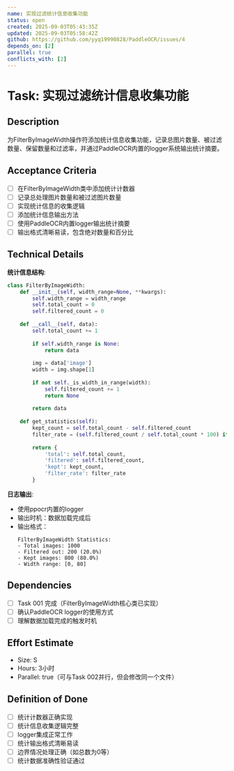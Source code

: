 ```yaml
---
name: 实现过滤统计信息收集功能
status: open
created: 2025-09-03T05:43:35Z
updated: 2025-09-03T05:58:42Z
github: https://github.com/yyq19990828/PaddleOCR/issues/4
depends_on: [2]
parallel: true
conflicts_with: [2]
---
```


# Task: 实现过滤统计信息收集功能

## Description

为FilterByImageWidth操作符添加统计信息收集功能，记录总图片数量、被过滤数量、保留数量和过滤率，并通过PaddleOCR内置的logger系统输出统计摘要。

## Acceptance Criteria

- [ ] 在FilterByImageWidth类中添加统计计数器
- [ ] 记录总处理图片数量和被过滤图片数量
- [ ] 实现统计信息的收集逻辑
- [ ] 添加统计信息输出方法
- [ ] 使用PaddleOCR内置logger输出统计摘要
- [ ] 输出格式清晰易读，包含绝对数量和百分比

## Technical Details

**统计信息结构**:
```python
class FilterByImageWidth:
    def __init__(self, width_range=None, **kwargs):
        self.width_range = width_range
        self.total_count = 0
        self.filtered_count = 0
        
    def __call__(self, data):
        self.total_count += 1
        
        if self.width_range is None:
            return data
            
        img = data['image']
        width = img.shape[1]
        
        if not self._is_width_in_range(width):
            self.filtered_count += 1
            return None
            
        return data
        
    def get_statistics(self):
        kept_count = self.total_count - self.filtered_count
        filter_rate = (self.filtered_count / self.total_count * 100) if self.total_count > 0 else 0
        
        return {
            'total': self.total_count,
            'filtered': self.filtered_count,
            'kept': kept_count,
            'filter_rate': filter_rate
        }
```

**日志输出**:
- 使用ppocr内置的logger
- 输出时机：数据加载完成后
- 输出格式：
  ```
  FilterByImageWidth Statistics:
  - Total images: 1000
  - Filtered out: 200 (20.0%)
  - Kept images: 800 (80.0%)
  - Width range: [0, 80]
  ```

## Dependencies

- [ ] Task 001 完成（FilterByImageWidth核心类已实现）
- [ ] 确认PaddleOCR logger的使用方式
- [ ] 理解数据加载完成的触发时机

## Effort Estimate

- Size: S
- Hours: 3小时
- Parallel: true（可与Task 002并行，但会修改同一个文件）

## Definition of Done

- [ ] 统计计数器正确实现
- [ ] 统计信息收集逻辑完整
- [ ] logger集成正常工作
- [ ] 统计输出格式清晰易读
- [ ] 边界情况处理正确（如总数为0等）
- [ ] 统计数据准确性验证通过